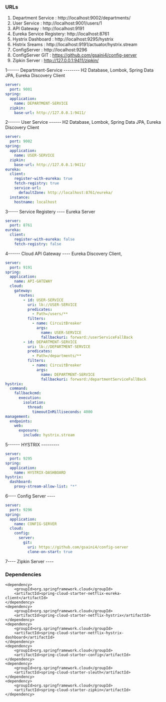 
### URLs
1. Department Service      : http://localhost:9002/departments/
2. User Service            : http://localhost:9001/users/1
3. API Gateway             : http://localhost:9191
4. Eureka Service Registery: http://localhost:8761
5. Hystrix Dashboard       : http://localhost:9295/hystrix
6. Histrix Sreams          : http://localhost:9191/actuator/hystrix.stream
7. ConfigServer            : http://localhost:9296                     
8. ConfigServer GIT        : https://github.com/gsaini4/config-server
9. Zipkin Server           : http://127.0.0.1:9411/zipkin/

1------ Department-Service -------- H2 Database, Lombok, Spring Data JPA, Eureka Discovery Client
```yaml
server:
  port: 9001
spring:
  application:
    name: DEPARTMENT-SERVICE
  zipkin:
    base-url: http://127.0.0.1:9411/
```
2------ User Service ------ H2 Database, Lombok, Spring Data JPA, Eureka Discovery Client
```yaml
server:
  port: 9002
spring:
  application:
    name: USER-SERVICE 
  zipkin:
    base-url: http://127.0.0.1:9411/
eureka:
  client:
    register-with-eureka: true
    fetch-registry: true
    service-url:
      defaultZone: http://localhost:8761/eureka/
  instance:
    hostname: localhost
```

3----- Service Registery ---- Eureka Server
```yaml
server:
  port: 8761
eureka:
  client:
    register-with-eureka: false
    fetch-registry: false
```
4------ Cloud API Gateway ---- Eureka Discovery Client, 
```yaml
server:
  port: 9191
spring:
  application:
    name: API-GATEWAY
  cloud:
    gateway:
      routes:
        - id: USER-SERVICE
          uri: lb://USER-SERVICE
          predicates:
            - Path=/users/**
          filters:
            - name: CircuitBreaker
              args:
                name: USER-SERVICE
                fallbackuri: forward:/userServiceFallBack
        - id: DEPARTMENT-SERVICE
          uri: lb://DEPARTMENT-SERVICE
          predicates:
            - Path=/departments/**
          filters:
            - name: CircuitBreaker
              args:
                name: DEPARTMENT-SERVICE
                fallbackuri: forward:/departmentServiceFallBack
hystrix:
  command:
    fallbackcmd:
      execution:
        isolation:
          thread:
            timeoutInMilliseconds: 4000
management:
  endpoints:
    web:
      exposure:
        include: hystrix.stream
```
5------ HYSTRIX ---------
```yaml
server:
  port: 9295
spring:
  application:
    name: HYSTRIX-DASHBOARD
hystrix:
  dashboard:
    proxy-stream-allow-list: "*"
```
6---- Config Server ----
```yaml
server:
  port: 9296
spring:
  application:
    name: CONFIG-SERVER
  cloud:
    config:
      server:
        git:
          uri: https://github.com/gsaini4/config-server
          clone-on-start: true
```
7---- Zipkin Server ----

### Dependencies
```
<dependency>
    <groupId>org.springframework.cloud</groupId>
    <artifactId>spring-cloud-starter-netflix-eureka-client</artifactId>
</dependency>
<dependency>
    <groupId>org.springframework.cloud</groupId>
    <artifactId>spring-cloud-starter-netflix-hystrix</artifactId>
</dependency>
<dependency>
    <groupId>org.springframework.cloud</groupId>
    <artifactId>spring-cloud-starter-netflix-hystrix-dashboard</artifactId>
</dependency>
<dependency>
    <groupId>org.springframework.cloud</groupId>
    <artifactId>spring-cloud-starter-config</artifactId>
</dependency>
<dependency>
    <groupId>org.springframework.cloud</groupId>
    <artifactId>spring-cloud-starter-sleuth</artifactId>
</dependency>
<dependency>
    <groupId>org.springframework.cloud</groupId>
    <artifactId>spring-cloud-starter-zipkin</artifactId>
</dependency>
```
